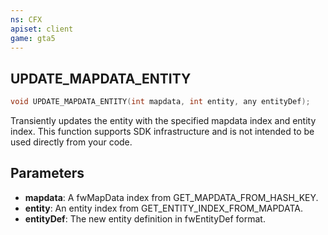 ```yaml
---
ns: CFX
apiset: client
game: gta5
---
```

## UPDATE_MAPDATA_ENTITY

```c
void UPDATE_MAPDATA_ENTITY(int mapdata, int entity, any entityDef);
```

Transiently updates the entity with the specified mapdata index and entity index.
This function supports SDK infrastructure and is not intended to be used directly from your code.

## Parameters
* **mapdata**: A fwMapData index from GET_MAPDATA_FROM_HASH_KEY.
* **entity**: An entity index from GET_ENTITY_INDEX_FROM_MAPDATA.
* **entityDef**: The new entity definition in fwEntityDef format.